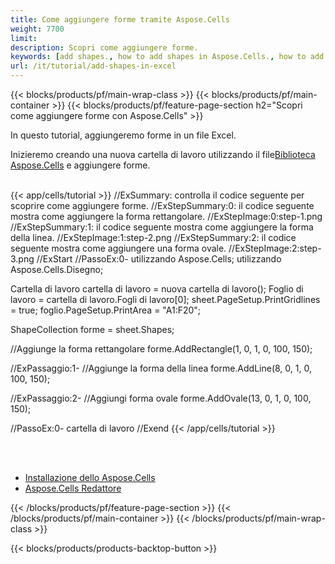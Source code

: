 ```yaml
---
title: Come aggiungere forme tramite Aspose.Cells
weight: 7700
limit:
description: Scopri come aggiungere forme.
keywords: [add shapes., how to add shapes in Aspose.Cells., how to add shapes using Aspose.Cells]
url: /it/tutorial/add-shapes-in-excel
---
```

{{< blocks/products/pf/main-wrap-class >}}
{{< blocks/products/pf/main-container >}}
{{< blocks/products/pf/feature-page-section h2="Scopri come aggiungere forme con Aspose.Cells" >}}

<p>
In questo tutorial, aggiungeremo forme in un file Excel.
</p>

<p>
 Inizieremo creando una nuova cartella di lavoro utilizzando il file<a href="https://www.nuget.org/packages/Aspose.Cells">Biblioteca Aspose.Cells</a> e aggiungere forme.
</p>

<br />
{{< app/cells/tutorial >}}
//ExSummary: controlla il codice seguente per scoprire come aggiungere forme.
//ExStepSummary:0: il codice seguente mostra come aggiungere la forma rettangolare.
//ExStepImage:0:step-1.png
//ExStepSummary:1: il codice seguente mostra come aggiungere la forma della linea.
//ExStepImage:1:step-2.png
//ExStepSummary:2: il codice seguente mostra come aggiungere una forma ovale.
//ExStepImage:2:step-3.png
//ExStart
//PassoEx:0-
utilizzando Aspose.Cells;
utilizzando Aspose.Cells.Disegno;





Cartella di lavoro cartella di lavoro = nuova cartella di lavoro();
Foglio di lavoro = cartella di lavoro.Fogli di lavoro[0];
sheet.PageSetup.PrintGridlines = true;
foglio.PageSetup.PrintArea = "A1:F20";

ShapeCollection forme = sheet.Shapes;

//Aggiunge la forma rettangolare
forme.AddRectangle(1, 0, 1, 0, 100, 150);

//ExPassaggio:1-
//Aggiunge la forma della linea
forme.AddLine(8, 0, 1, 0, 100, 150);

//ExPassaggio:2-
//Aggiungi forma ovale
forme.AddOvale(13, 0, 1, 0, 100, 150);

//PassoEx:0-
cartella di lavoro
//Exend
{{< /app/cells/tutorial >}}
<br />

<br />
<br />
<div class="code-sample">
    <ul class="link-list">
        <li class="link-item"><a href="https://docs.aspose.com/cells/net/installation/">Installazione dello Aspose.Cells</a></li>
        <li class="link-item"><a href="https://products.aspose.app/cells/editor/">Aspose.Cells Redattore</a></li>
    </ul>
</div>

{{< /blocks/products/pf/feature-page-section >}}
{{< /blocks/products/pf/main-container >}}
{{< /blocks/products/pf/main-wrap-class >}}

{{< blocks/products/products-backtop-button >}}